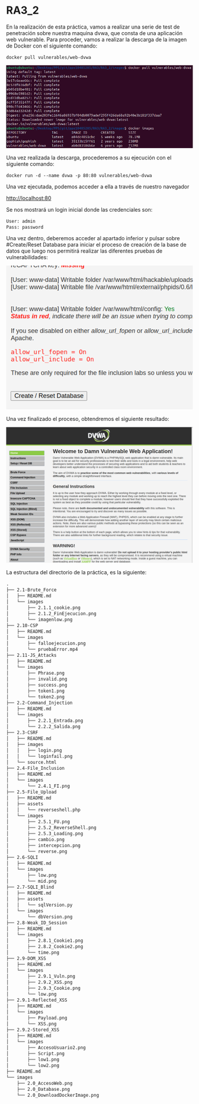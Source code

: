 # RA3_2

En la realización de esta práctica, vamos a realizar una serie de test de penetración sobre nuestra maquina dvwa, que consta de una aplicación web vulnerable. Para proceder, vamos a realizar la descarga de la imagen de Docker con el siguiente comando:

    docker pull vulnerables/web-dvwa

![ImageDownload](./images/2.0_DownloadDockerImage.png)

Una vez realizada la descarga, procederemos a su ejecución con el siguiente comando:

    docker run -d --name dvwa -p 80:80 vulnerables/web-dvwa

Una vez ejecutada, podemos acceder a ella a través de nuestro navegador 

[http://localhost:80](http://localhost:80)

Se nos mostrará un login inicial donde las credenciales son:

    User: admin
    Pass: password

Una vez dentro, deberemos acceder al apartado inferior y pulsar sobre #Create/Reset Database para iniciar el proceso de creación de la base de datos que luego nos permitirá realizar las diferentes pruebas de vulnerabilidades:

![Reset DB](./images/2.0_Database.png)

Una vez finalizado el proceso, obtendremos el siguiente resultado:

![Acceso Web](./images/2.0_AccesoWeb.png) 

La estructura del directorio de la práctica, es la siguiente:

```
.
├── 2.1-Brute_Force
│   ├── README.md
│   └── images
│       ├── 2.1.1_cookie.png
│       ├── 2.1.2_FinEjecucion.png
│       └── imagenlow.png
├── 2.10-CSP
│   ├── README.md
│   └── images
│       ├── falloejecucion.png
│       └── pruebaError.mp4
├── 2.11-JS_Attacks
│   ├── README.md
│   └── images
│       ├── Phrase.png
│       ├── invalid.png
│       ├── success.png
│       ├── token1.png
│       └── token2.png
├── 2.2-Command_Injection
│   ├── README.md
│   └── images
│       ├── 2.2.1_Entrada.png
│       └── 2.2.2_Salida.png
├── 2.3-CSRF
│   ├── README.md
│   ├── images
│   │   ├── login.png
│   │   └── loginfail.png
│   └── source.html
├── 2.4-File_Inclusion
│   ├── README.md
│   └── images
│       └── 2.4.1_FI.png
├── 2.5-File_Upload
│   ├── README.md
│   ├── assets
│   │   └── reverseshell.php
│   └── images
│       ├── 2.5.1_FU.png
│       ├── 2.5.2_ReverseShell.png
│       ├── 2.5.3_Loading.png
│       ├── cambio.png
│       ├── intercepcion.png
│       └── reverse.png
├── 2.6-SQLI
│   ├── README.md
│   └── images
│       ├── low.png
│       └── mid.png
├── 2.7-SQLI_Blind
│   ├── README.md
│   ├── assets
│   │   └── sqlVersion.py
│   └── images
│       └── dbVersion.png
├── 2.8-Weak_ID_Session
│   ├── README.md
│   └── images
│       ├── 2.8.1_Cookie1.png
│       ├── 2.8.2_Cookie2.png
│       └── time.png
├── 2.9-DOM_XSS
│   ├── README.md
│   └── images
│       ├── 2.9.1_Vuln.png
│       ├── 2.9.2_XSS.png
│       ├── 2.9.3_Cookie.png
│       └── low.png
├── 2.9.1-Reflected_XSS
│   ├── README.md
│   └── images
│       ├── Payload.png
│       └── XSS.png
├── 2.9.2-Stored_XSS
│   ├── README.md
│   └── images
│       ├── AccesoUsuario2.png
│       ├── Script.png
│       ├── low1.png
│       └── low2.png
├── README.md
└── images
    ├── 2.0_AccesoWeb.png
    ├── 2.0_Database.png
    └── 2.0_DownloadDockerImage.png
```
